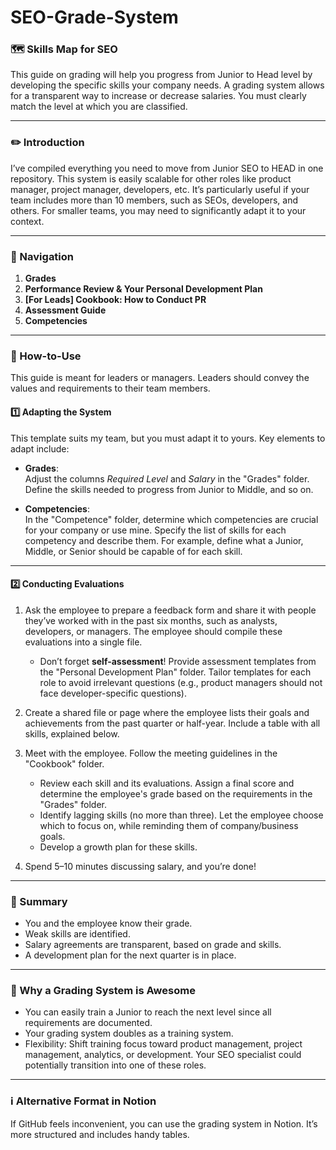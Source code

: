 # SEO-Grade-System



### 🗺 Skills Map for SEO  
This guide on grading will help you progress from Junior to Head level by developing the specific skills your company needs. A grading system allows for a transparent way to increase or decrease salaries. You must clearly match the level at which you are classified.

---

### ✏️ Introduction  
I’ve compiled everything you need to move from Junior SEO to HEAD in one repository. This system is easily scalable for other roles like product manager, project manager, developers, etc. It’s particularly useful if your team includes more than 10 members, such as SEOs, developers, and others. For smaller teams, you may need to significantly adapt it to your context.

---

### 🧭 Navigation  

1. **Grades**  
2. **Performance Review & Your Personal Development Plan**  
3. **[For Leads] Cookbook: How to Conduct PR**  
4. **Assessment Guide**  
5. **Competencies**

---

### 🤖 How-to-Use  

This guide is meant for leaders or managers. Leaders should convey the values and requirements to their team members.

#### 1️⃣ **Adapting the System**  
This template suits my team, but you must adapt it to yours. Key elements to adapt include:  

- **Grades**:  
  Adjust the columns *Required Level* and *Salary* in the "Grades" folder. Define the skills needed to progress from Junior to Middle, and so on.  

- **Competencies**:  
  In the "Competence" folder, determine which competencies are crucial for your company or use mine. Specify the list of skills for each competency and describe them. For example, define what a Junior, Middle, or Senior should be capable of for each skill.  

---

#### 2️⃣ **Conducting Evaluations**  

1. Ask the employee to prepare a feedback form and share it with people they’ve worked with in the past six months, such as analysts, developers, or managers. The employee should compile these evaluations into a single file.  
   - Don’t forget **self-assessment**! Provide assessment templates from the "Personal Development Plan" folder. Tailor templates for each role to avoid irrelevant questions (e.g., product managers should not face developer-specific questions).  

2. Create a shared file or page where the employee lists their goals and achievements from the past quarter or half-year. Include a table with all skills, explained below.  

3. Meet with the employee. Follow the meeting guidelines in the "Cookbook" folder.  
   - Review each skill and its evaluations. Assign a final score and determine the employee's grade based on the requirements in the "Grades" folder.  
   - Identify lagging skills (no more than three). Let the employee choose which to focus on, while reminding them of company/business goals.  
   - Develop a growth plan for these skills.

4. Spend 5–10 minutes discussing salary, and you’re done!  

---

### 🏁 Summary  

- You and the employee know their grade.  
- Weak skills are identified.  
- Salary agreements are transparent, based on grade and skills.  
- A development plan for the next quarter is in place.  

---

### 🤟 Why a Grading System is Awesome  

- You can easily train a Junior to reach the next level since all requirements are documented.  
- Your grading system doubles as a training system.  
- Flexibility: Shift training focus toward product management, project management, analytics, or development. Your SEO specialist could potentially transition into one of these roles.  

---

### ℹ️ Alternative Format in Notion  
If GitHub feels inconvenient, you can use the grading system in Notion. It’s more structured and includes handy tables.  
